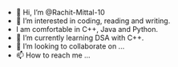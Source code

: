 - 👋 Hi, I’m @Rachit-Mittal-10
- 👀 I’m interested in coding, reading and writing.
- I am comfortable in C++, Java and Python.
- 🌱 I’m currently learning DSA with C++.
- 💞️ I’m looking to collaborate on ...
- 📫 How to reach me ...

<!---
Rachit-Mittal-10/Rachit-Mittal-10 is a ✨ special ✨ repository because its `README.md` (this file) appears on your GitHub profile.
You can click the Preview link to take a look at your changes.
--->
